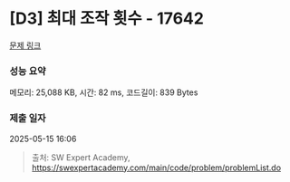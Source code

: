 # [D3] 최대 조작 횟수 - 17642 

[문제 링크](https://swexpertacademy.com/main/code/problem/problemDetail.do?contestProbId=AYj_Dz-6qLgDFASl) 

### 성능 요약

메모리: 25,088 KB, 시간: 82 ms, 코드길이: 839 Bytes

### 제출 일자

2025-05-15 16:06



> 출처: SW Expert Academy, https://swexpertacademy.com/main/code/problem/problemList.do